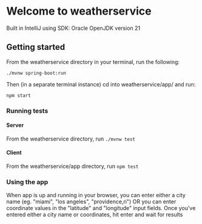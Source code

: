 # Welcome to weatherservice
Built in IntelliJ using SDK: Oracle OpenJDK version 21

## Getting started
From the weatherservice directory in your terminal, run the following:

`./mvnw spring-boot:run`

Then (in a separate terminal instance) cd into weatherservice/app/ and run:

`npm start`

### Running tests
#### Server
From the weatherservice directory, run
`./mvnw test`
#### Client
From the weatherservice/app directory, run
`npm test`

### Using the app
When app is up and running in your browser, you can enter either a city name (eg. "miami", "los angeles", "providence,ri") OR you can enter coordinate values in the "latitude" and "longitude" input fields. Once you've entered either a city name or coordinates, hit enter and wait for results
